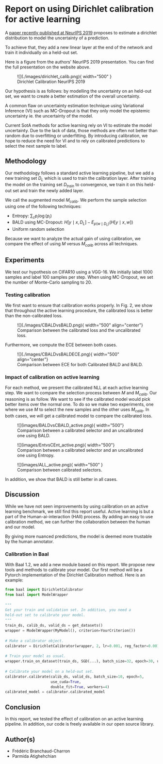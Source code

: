 # Report on using Dirichlet calibration for active learning

A [paper recently published at NeurIPS 2019](https://dirichletcal.github.io/) proposes to estimate a dirichlet distribution to model the uncertainty of a prediction.

To achieve that, they add a new linear layer at the end of the network and train it individually on a held-out set. 

Here is a figure from the authors' NeurIPS 2019 presentation. You can find the full presentation on the website above.

<figure markdown>
![](./images/dirichlet_calib.png){ width="500" }
  <figcaption>Dirichlet Calibration NeurIPS 2019</figcaption>
</figure>

Our hypothesis is as follows: by modelling the uncertainty on an held-out set, we want to create a better estimation of the overall uncertainty.

A common flaw on uncertainty estimation technique using Variational Inference (VI) such as MC-Dropout is that they only model the epistemic uncertainty ie. the uncertainty of the model.


Current SotA methods for active learning rely on VI to estimate the model uncertainty. Due to the lack of data, those methods are often not better than random due to overfitting or underfitting. By introducing calibration, we hope to reduce the need for VI and to rely on calibrated predictions to select the next sample to label.


## Methodology

Our methodology follows a standard active learning pipeline, but we add a new training set $D_{L}$ which is used to train the calibration layer. After training the model on the training set $D_{train}$ to convergence, we train it on this held-out set and train the newly added layer.

We call the augmented model $M_{calib}$. We perform the sample selection using one of the following techniques:

* Entropy: $\sum_c p_i \log(p_i)$
* BALD using MC-Dropout: $H[y \mid x, D_{L}] - E_{p(w \mid D_L)}(H[y \mid x, w])$
* Uniform random selection

Because we want to analyze the actual gain of using calibration, we compare the effect of using $M$ versus $M_{calib}$ across all techniques.

## Experiments

We test our hypothesis on CIFAR10 using a VGG-16. We initially label 1000 samples and label 100 samples per step. When using MC-Dropout, we set the number of Monte-Carlo sampling to 20.

### Testing calibration

We first want to ensure that calibration works properly. In Fig. 2, we show that throughout the active learning procedure, the calibrated loss is better than the non-calibrated loss.

<figure markdown>
![](./images/CBALDvsBALD.png){ width="500" align="center"}
  <figcaption>Comparison between the calibrated loss and the uncalibrated loss.</figcaption>
</figure>



Furthermore, we compute the ECE between both cases.


<figure markdown>
![](./images/CBALDvsBALDECE.png){ width="500" align="center"}
  <figcaption>Comparison between ECE for both Calibrated BALD and BALD.</figcaption>
</figure>

### Impact of calibration on active learning

For each method, we present the calibrated NLL at each active learning step.
We want to compare the selection process between $M$ and $M_{calib}$.
Our reasoning is as follow. We want to see if the calibrated model would pick better items over the normal one.
To do so we make two experiments, one where we use $M$ to select the new samples and the other uses $M_{calib}$.
In both cases, we will get a calibrated model to compare the calibrated loss.

<figure markdown>
![](images/BALDvsCBALD_active.png){ width="500"}
  <figcaption>Comparison between a calibrated selector and an uncalibrated one using BALD.</figcaption>
</figure>

<figure markdown>
![](images/EntvsCEnt_active.png){ width="500"}
  <figcaption>Comparison between a calibrated selector and an uncalibrated one using Entropy.</figcaption>
</figure>

<figure markdown>
![](images/ALL_active.png){ width="500" }
  <figcaption>Comparison between calibrated selectors.</figcaption>
</figure>


In addition, we show that BALD is still better in all cases.


## Discussion

While we have not seen improvements by using calibration on an active learning benchmark, we still find this report useful. Active learning is but a part of the Human-ai-interaction (HAII) process. By adding an easy to use calibration method, we can further the collaboration between the human and our model. 

By giving more nuanced predictions, the model is deemed more trustable by the human annotator. 


### Calibration in Baal

With Baal 1.2, we add a new module based on this report. We propose new tools and methods to calibrate your model. Our first method will be a Pytorch implementation of the Dirichlet Calibration method. Here is an example:

```python
from baal import DirichletCalibrator
from baal import ModelWrapper

"""
Get your train and validation set. In addition, you need a
held-out set to calibrate your model.
"""
train_ds, calib_ds, valid_ds = get_datasets()
wrapper = ModelWrapper(MyModel(), criterion=YourCriterion())

# Make a calibrator object.
calibrator = DirichletCalibrator(wrapper, 2, lr=0.001, reg_factor=0.001)

# Train your model as usual.
wrapper.train_on_dataset(train_ds, SGD(...), batch_size=32, epoch=30, use_cuda=True)

# Calibrate your model on a held-out set.
calibrator.calibrate(calib_ds, valid_ds, batch_size=10, epoch=5,
                     use_cuda=True,
                     double_fit=True, workers=4)
calibrated_model = calibrator.calibrated_model
```


## Conclusion

In this report, we tested the effect of calibration on an active learning pipeline. In addition, our code is freely available in our open source library.

## Author(s)
- Frédéric Branchaud-Charron
- Parmida Atighehchian